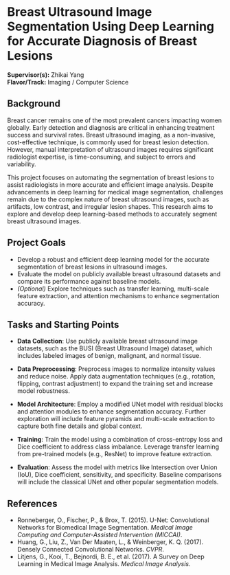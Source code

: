# **Breast Ultrasound Image Segmentation Using Deep Learning for Accurate Diagnosis of Breast Lesions**

**Supervisor(s):** Zhikai Yang  
**Flavor/Track:** Imaging / Computer Science  


## **Background**

Breast cancer remains one of the most prevalent cancers impacting women globally. Early detection and diagnosis are critical in enhancing treatment success and survival rates. Breast ultrasound imaging, as a non-invasive, cost-effective technique, is commonly used for breast lesion detection. However, manual interpretation of ultrasound images requires significant radiologist expertise, is time-consuming, and subject to errors and variability.

This project focuses on automating the segmentation of breast lesions to assist radiologists in more accurate and efficient image analysis. Despite advancements in deep learning for medical image segmentation, challenges remain due to the complex nature of breast ultrasound images, such as artifacts, low contrast, and irregular lesion shapes. This research aims to explore and develop deep learning-based methods to accurately segment breast ultrasound images.


## **Project Goals**

- Develop a robust and efficient deep learning model for the accurate segmentation of breast lesions in ultrasound images.
- Evaluate the model on publicly available breast ultrasound datasets and compare its performance against baseline models.
- *(Optional)* Explore techniques such as transfer learning, multi-scale feature extraction, and attention mechanisms to enhance segmentation accuracy.


## **Tasks and Starting Points**

- **Data Collection**: Use publicly available breast ultrasound image datasets, such as the BUSI (Breast Ultrasound Image) dataset, which includes labeled images of benign, malignant, and normal tissue.
  
- **Data Preprocessing**: Preprocess images to normalize intensity values and reduce noise. Apply data augmentation techniques (e.g., rotation, flipping, contrast adjustment) to expand the training set and increase model robustness.
  
- **Model Architecture**: Employ a modified UNet model with residual blocks and attention modules to enhance segmentation accuracy. Further exploration will include feature pyramids and multi-scale extraction to capture both fine details and global context.
  
- **Training**: Train the model using a combination of cross-entropy loss and Dice coefficient to address class imbalance. Leverage transfer learning from pre-trained models (e.g., ResNet) to improve feature extraction.
  
- **Evaluation**: Assess the model with metrics like Intersection over Union (IoU), Dice coefficient, sensitivity, and specificity. Baseline comparisons will include the classical UNet and other popular segmentation models.


## **References**

- Ronneberger, O., Fischer, P., & Brox, T. (2015). U-Net: Convolutional Networks for Biomedical Image Segmentation. *Medical Image Computing and Computer-Assisted Intervention (MICCAI)*.
- Huang, G., Liu, Z., Van Der Maaten, L., & Weinberger, K. Q. (2017). Densely Connected Convolutional Networks. *CVPR*.
- Litjens, G., Kooi, T., Bejnordi, B. E., et al. (2017). A Survey on Deep Learning in Medical Image Analysis. *Medical Image Analysis*.
